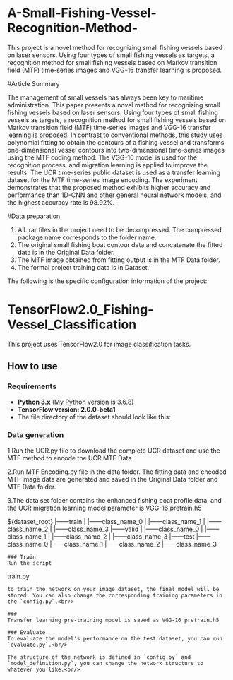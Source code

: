 # A-Small-Fishing-Vessel-Recognition-Method-
This project is a novel method for recognizing small fishing vessels based on laser sensors. Using four types of small fishing vessels as targets, a recognition method for small fishing vessels based on Markov transition field (MTF) time-series images and VGG-16 transfer learning is proposed. 

#Article Summary

The management of small vessels has always been key to maritime administration. This paper presents a novel method for recognizing small fishing vessels based on laser sensors. Using four types of small fishing vessels as targets, a recognition method for small fishing vessels based on Markov transition field (MTF) time-series images and VGG-16 transfer learning is proposed. In contrast to conventional methods, this study uses polynomial fitting to obtain the contours of a fishing vessel and transforms one-dimensional vessel contours into two-dimensional time-series images using the MTF coding method. The VGG-16 model is used for the recognition process, and migration learning is applied to improve the results. The UCR time-series public dataset is used as a transfer learning dataset for the MTF time-series image encoding. The experiment demonstrates that the proposed method exhibits higher accuracy and performance than 1D-CNN and other general neural network models, and the highest accuracy rate is 98.92%.

#Data preparation
1. All. rar files in the project need to be decompressed. The compressed package name corresponds to the folder name.
1. The original small fishing boat contour data and concatenate the fitted data is in the Original Data folder.
3. The MTF image obtained from fitting output is in the MTF Data folder.
4. The formal project training data is in Dataset.


The following is the specific configuration information of the project:
# TensorFlow2.0_Fishing-Vessel_Classification
This project uses TensorFlow2.0 for image classification tasks.

## How to use
### Requirements
+ **Python 3.x** (My Python version is 3.6.8)<br/>
+ **TensorFlow version: 2.0.0-beta1**<br/> 
+ The file directory of the dataset should look like this: <br/>

### Data generation
1.Run the UCR.py file to download the complete UCR dataset and use the MTF method to encode the  UCR MTF Data.

2.Run MTF Encoding.py file in the data folder. 
The fitting data and encoded MTF image data are generated and saved in the Original Data folder and MTF Data folder.

3.The data set folder contains the enhanced fishing boat profile data, and the UCR migration learning model parameter is VGG-16 pretrain.h5 


${dataset_root}
|——train
|   |——class_name_0
|   |——class_name_1
|   |——class_name_2
|   |——class_name_3
|——valid
|   |——class_name_0
|   |——class_name_1
|   |——class_name_2
|   |——class_name_3
|——test
    |——class_name_0
    |——class_name_1
    |——class_name_2
    |——class_name_3
```
### Train
Run the script
```
train.py
```
to train the network on your image dataset, the final model will be stored. You can also change the corresponding training parameters in the `config.py`.<br/>

### 
Transfer learning pre-training model is saved as VGG-16 pretrain.h5

### Evaluate
To evaluate the model's performance on the test dataset, you can run `evaluate.py`.<br/>

The structure of the network is defined in `config.py` and `model_definition.py`, you can change the network structure to whatever you like.<br/>


